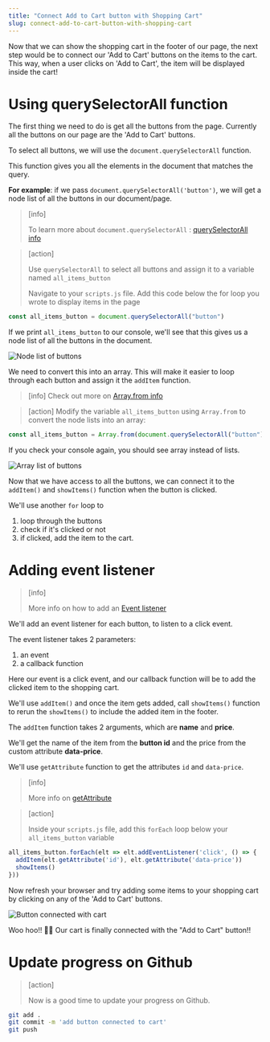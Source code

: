 ```yaml
---
title: "Connect Add to Cart button with Shopping Cart"
slug: connect-add-to-cart-button-with-shopping-cart
---
```


Now that we can show the shopping cart in the footer of our page, the next
step would be to connect our 'Add to Cart' buttons on the items to the cart.
This way, when a user clicks on 'Add to Cart', the item will be displayed inside
the cart!

# Using querySelectorAll function

The first thing we need to do is get all the buttons from the page. Currently all the buttons on our page are the 'Add to Cart' buttons.

To select all buttons, we will use the ```document.querySelectorAll``` function.

This function gives you all the elements in the document that matches the query.

**For example**: if we pass ```document.querySelectorAll('button')```, we will get a node list of all the buttons in our document/page.

> [info]
>
> To learn more about ```document.querySelectorAll``` :
[querySelectorAll info](https://developer.mozilla.org/en-US/docs/Web/API/Document/querySelectorAll)

<!--  -->

> [action]
>
> Use `querySelectorAll` to select all buttons and assign it to a variable named `all_items_button`
>
> Navigate to your `scripts.js` file. Add this code below the for loop you wrote to display items in the page
>
```js
const all_items_button = document.querySelectorAll("button")
```

If we print `all_items_button` to our console, we'll see that this gives us a node list of all the buttons in the document.

![Node list of buttons](assets/01_connect-addtocart_nodeList-buttons.png "Node list of buttons")

We need to convert this into an array. This will make it easier to loop through each button and assign it the `addItem` function.

> [info]
> Check out more on [Array.from info](https://developer.mozilla.org/en-US/docs/Web/JavaScript/Reference/Global_Objects/Array/from)

<!--  -->

> [action]
> Modify the variable `all_items_button` using `Array.from` to convert the node lists into an array:
>
```js
const all_items_button = Array.from(document.querySelectorAll("button"))
```

If you check your console again, you should see array instead of lists.

![Array list of buttons](assets/02_connect-addtocart_arrayList-buttons.png "Array list of buttons")

Now that we have access to all the buttons, we can connect it to the `addItem()` and `showItems()` function when the button is clicked.

We'll use another `for` loop to

 1. loop through the buttons
 1. check if it's clicked or not
 1. if clicked, add the item to the cart.

# Adding event listener

> [info]
>
> More info on how to add an [Event listener](https://www.w3schools.com/jsref/met_element_addeventlistener.asp)

We'll add an event listener for each button, to listen to a click event.

The event listener takes 2 parameters:

1. an event
1. a callback function

Here our event is a click event, and our callback function will be to add the clicked item to the shopping cart.

We'll use `addItem()` and once the item gets added, call `showItems()` function to rerun the `showItems()` to include the added item in the footer.

The `addItem` function takes 2 arguments, which are **name** and **price**.

We'll get the name of the item from the **button id** and the price from the custom attribute **data-price**.

We'll use `getAttribute` function to get the attributes `id` and `data-price`.

> [info]
>
> More info on [getAttribute](https://www.w3schools.com/jsref/met_element_getattribute.asp)

<!--  -->

> [action]
>
> Inside your `scripts.js` file, add this `forEach` loop below your `all_items_button` variable
>
```js
all_items_button.forEach(elt => elt.addEventListener('click', () => {
  addItem(elt.getAttribute('id'), elt.getAttribute('data-price'))
  showItems()
}))
```

Now refresh your browser and try adding some items to your shopping cart by clicking on any of the 'Add to Cart' buttons.

![Button connected with cart](assets/03_connect-addtocart_cart-connected.png "button connected with cart")

Woo hoo!! 🎉🎊 Our cart is finally connected with the "Add to Cart" button!!

# Update progress on Github
> [action]
>
> Now is a good time to update your progress on Github.
>
```bash
git add .
git commit -m 'add button connected to cart'
git push
```
